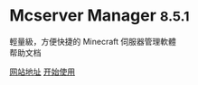 # Mcserver Manager <small>8.5.1</small>

輕量級，方便快捷的 Minecraft 伺服器管理軟體<br>
帮助文档

[网站地址](https://mcsm.suwings.top/)
[开始使用](/start)

